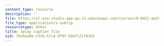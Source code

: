 ```yaml
---
content_type: resource
description: ''
file: https://ol-ocw-studio-app-qa.s3.amazonaws.com/courses/6-042j-mathematics-for-computer-science-spring-2015/70c8aa0ec32b57c49f9f69ef121f63d3_TeRYL7kkhqs.vtt
file_type: application/x-subrip
resourcetype: Other
title: 3play caption file
uid: 70c8aa0e-c32b-57c4-9f9f-69ef121f63d3
---
```

